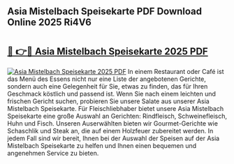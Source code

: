 ## Asia Mistelbach Speisekarte PDF Download Online 2025 Ri4V6

# <h2><a href="http://gc6wh3i.nevu.top/?p=Asia+Mistelbach+Speisekarte">🔗 👉🔴 Asia Mistelbach Speisekarte 2025 PDF</a></h2>

[![Asia Mistelbach Speisekarte 2025 PDF](https://i.imgur.com/dBaPXMq.png)](http://gc6wh3i.nevu.top/?p=Asia+Mistelbach+Speisekarte)
In einem Restaurant oder Café ist das Menü des Essens nicht nur eine Liste der angebotenen Gerichte, sondern auch eine Gelegenheit für Sie, etwas zu finden, das für Ihren Geschmack köstlich und passend ist. Wenn Sie nach einem leichten und frischen Gericht suchen, probieren Sie unsere Salate aus unserer Asia Mistelbach Speisekarte. Für Fleischliebhaber bietet unsere Asia Mistelbach Speisekarte eine große Auswahl an Gerichten: Rindfleisch, Schweinefleisch, Huhn und Fisch. Unseren Auserwählten bieten wir Gourmet-Gerichte wie Schaschlik und Steak an, die auf einem Holzfeuer zubereitet werden. In jedem Fall sind wir bereit, Ihnen bei der Auswahl der Speisen auf der Asia Mistelbach Speisekarte zu helfen und Ihnen einen bequemen und angenehmen Service zu bieten.

